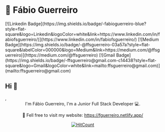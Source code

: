 <h1>👨‍ Fábio Guerreiro </h1>
[![Linkedin Badge](https://img.shields.io/badge/-fabioguerreiro-blue?style=flat-square&logo=Linkedin&logoColor=white&link=https://www.linkedin.com/in/fabiofsguerreiro/)](https://www.linkedin.com/in/fabiofsguerreiro/) [![Medium Badge](https://img.shields.io/badge/-@ffsguerreiro-03a57a?style=flat-square&labelColor=000000&logo=Medium&link=https://medium.com/@ffsguerreiro)](https://medium.com/@ffsguerreiro)
[![Gmail Badge](https://img.shields.io/badge/-ffsguerreiro@gmail.com-c14438?style=flat-square&logo=Gmail&logoColor=white&link=mailto:ffsguerreiro@gmail.com)](mailto:ffsguerreiro@gmail.com)

<h2> Hi 👋</h2>, 
<div align="center">
I'm Fábio Guerreiro, I'm a Junior Full Stack Developer 💻. 

🔭 Fell free to visit my website: https://fguerreiro.netlify.app/

[![HitCount](http://hits.dwyl.com/FGuerreir0/{project}.svg)](http://hits.dwyl.com/FGuerreir0/{project})
</div>
<!--
**FGuerreir0/FGuerreir0** is a ✨ _special_ ✨ repository because its `README.md` (this file) appears on your GitHub profile.

Here are some ideas to get you started:

- 🔭 I’m currently working on ...
- 🌱 I’m currently learning ...
- 👯 I’m looking to collaborate on ...
- 🤔 I’m looking for help with ...
- 💬 Ask me about ...
- 📫 How to reach me: ...
- 😄 Pronouns: ...
- ⚡ Fun fact: ...
-->
